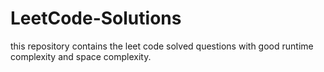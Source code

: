 # LeetCode-Solutions
this repository contains the leet code solved questions with good runtime complexity and space complexity.
